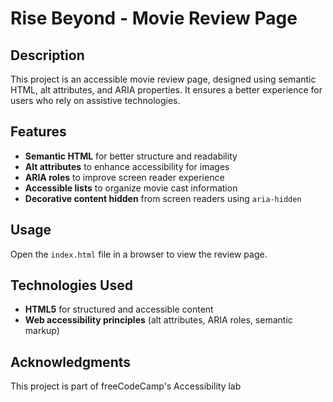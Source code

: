# Rise Beyond - Movie Review Page

## Description
This project is an accessible movie review page, designed using semantic HTML, alt attributes, and ARIA properties. It ensures a better experience for users who rely on assistive technologies.

## Features
- **Semantic HTML** for better structure and readability
- **Alt attributes** to enhance accessibility for images
- **ARIA roles** to improve screen reader experience
- **Accessible lists** to organize movie cast information
- **Decorative content hidden** from screen readers using `aria-hidden`

## Usage
Open the `index.html` file in a browser to view the review page.

## Technologies Used
- **HTML5** for structured and accessible content
- **Web accessibility principles** (alt attributes, ARIA roles, semantic markup)

## Acknowledgments
This project is part of freeCodeCamp's Accessibility lab
